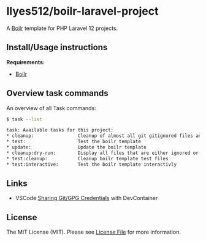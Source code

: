 # Ilyes512/boilr-laravel-project

A [Boilr](https://github.com/Ilyes512/boilr) template for PHP Laravel 12 projects.

## Install/Usage instructions

**Requirements:**
- [Boilr](https://github.com/Ilyes512/boilr#installation)

## Overview task commands

An overview of all Task commands:

```bash
$ task --list

task: Available tasks for this project:
* cleanup:                Cleanup of almost all git gitignored files and untracked files
* test:                   Test the boilr template
* update:                 Update the boilr template
* cleanup:dry-run:        Display all files that are either ignored or untracked
* test:cleanup:           Cleanup boilr template test files
* test:interactive:       Test the boilr template interactivly
```

## Links

- VSCode [Sharing Git/GPG Credentials](https://code.visualstudio.com/remote/advancedcontainers/sharing-git-credentials)
  with DevContainer

## License

The MIT License (MIT). Please see [License File](LICENSE) for more information.
